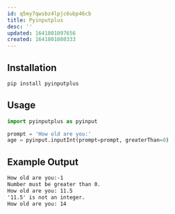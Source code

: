 ```yaml
---
id: q5my7qwsbz4lpjc6ubp46cb
title: Pyinputplus
desc: ''
updated: 1641801097656
created: 1641801080333
---
```



## Installation

```bash
pip install pyinputplus
```

## Usage

```python
import pyinputplus as pyinput

prompt = 'How old are you:'
age = pyinput.inputInt(prompt=prompt, greaterThan=0)
```

## Example Output

```markdown
How old are you:-1
Number must be greater than 0.
How old are you: 11.5
'11.5' is not an integer.
How old are you: 14
```
